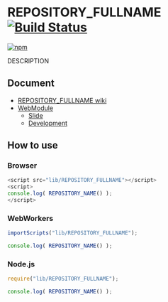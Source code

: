 # REPOSITORY_FULLNAME [![Build Status](https://travis-ci.org/GITHUB_USER_NAME/REPOSITORY_FULLNAME.png)](http://travis-ci.org/GITHUB_USER_NAME/REPOSITORY_FULLNAME)

[![npm](https://nodei.co/npm/GITHUB_USER_NAME.LOWER_REPOSITORY_FULLNAME.png?downloads=true&stars=true)](https://nodei.co/npm/GITHUB_USER_NAME.LOWER_REPOSITORY_FULLNAME/)

DESCRIPTION

## Document

- [REPOSITORY_FULLNAME wiki](https://github.com/GITHUB_USER_NAME/REPOSITORY_FULLNAME/wiki/REPOSITORY_NAME)
- [WebModule](https://github.com/uupaa/WebModule)
    - [Slide](http://uupaa.github.io/Slide/slide/WebModule/index.html)
    - [Development](https://github.com/uupaa/WebModule/wiki/Development)

## How to use

### Browser

```js
<script src="lib/REPOSITORY_FULLNAME"></script>
<script>
console.log( REPOSITORY_NAME() );
</script>
```

### WebWorkers

```js
importScripts("lib/REPOSITORY_FULLNAME");

console.log( REPOSITORY_NAME() );
```

### Node.js

```js
require("lib/REPOSITORY_FULLNAME");

console.log( REPOSITORY_NAME() );
```
